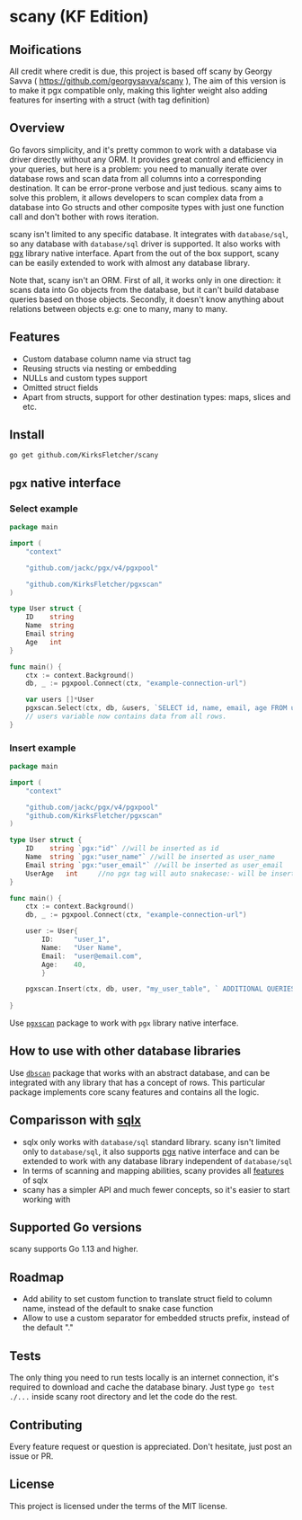 # scany (KF Edition)

## Moifications

All credit where credit is due, this project is based off scany by Georgy Savva ( https://github.com/georgysavva/scany ), The aim of this version is to make it pgx compatible only, making this lighter weight also adding features for inserting with a struct (with tag definition)

## Overview

Go favors simplicity, and it's pretty common to work with a database via driver directly without any ORM.
It provides great control and efficiency in your queries, but here is a problem: 
you need to manually iterate over database rows and scan data from all columns into a corresponding destination.
It can be error-prone verbose and just tedious. 
scany aims to solve this problem, 
it allows developers to scan complex data from a database into Go structs and other composite types 
with just one function call and don't bother with rows iteration.

scany isn't limited to any specific database. It integrates with `database/sql`, 
so any database with `database/sql` driver is supported. 
It also works with [pgx](https://github.com/jackc/pgx) library native interface. 
Apart from the out of the box support, scany can be easily extended to work with almost any database library.

Note that, scany isn't an ORM. First of all, it works only in one direction: 
it scans data into Go objects from the database, but it can't build database queries based on those objects.
Secondly, it doesn't know anything about relations between objects e.g: one to many, many to many.

## Features

* Custom database column name via struct tag
* Reusing structs via nesting or embedding 
* NULLs and custom types support
* Omitted struct fields
* Apart from structs, support for other destination types: maps, slices and etc.

## Install

```
go get github.com/KirksFletcher/scany
```


## `pgx` native interface
### Select example

```go
package main

import (
	"context"

	"github.com/jackc/pgx/v4/pgxpool"

	"github.com/KirksFletcher/pgxscan"
)

type User struct {
	ID    string
	Name  string
	Email string
	Age   int
}

func main() {
	ctx := context.Background()
	db, _ := pgxpool.Connect(ctx, "example-connection-url")

	var users []*User
	pgxscan.Select(ctx, db, &users, `SELECT id, name, email, age FROM users`)
	// users variable now contains data from all rows.
}
```

### Insert example

```go
package main

import (
	"context"

	"github.com/jackc/pgx/v4/pgxpool"
	"github.com/KirksFletcher/pgxscan"
)

type User struct {
	ID    string `pgx:"id"` //will be inserted as id
	Name  string `pgx:"user_name"` //will be inserted as user_name
	Email string `pgx:"user_email"` //will be inserted as user_email
	UserAge   int     //no pgx tag will auto snakecase:- will be inserted as user_age
}

func main() {
	ctx := context.Background()
	db, _ := pgxpool.Connect(ctx, "example-connection-url")

    user := User{
        ID:     "user_1",
        Name:   "User Name",
        Email:  "user@email.com",
        Age:    40,
        }	

	pgxscan.Insert(ctx, db, user, "my_user_table", ` ADDITIONAL QUERIES TO BE APPENDED OR BLANK`)
	
}
```

Use [`pgxscan`](https://pkg.go.dev/github.com/KirksFletcher/pgxscan) 
package to work with `pgx` library native interface. 

## How to use with other database libraries

Use [`dbscan`](https://pkg.go.dev/github.com/KirksFletcher/dbscan) package that works with an abstract database, 
and can be integrated with any library that has a concept of rows. 
This particular package implements core scany features and contains all the logic.

## Comparisson with [sqlx](https://github.com/jmoiron/sqlx)

* sqlx only works with `database/sql` standard library. scany isn't limited only to `database/sql`, it also supports [pgx](https://github.com/jackc/pgx) native interface and can be extended to work with any database library independent of `database/sql`
* In terms of scanning and mapping abilities, scany provides all [features](https://github.com/KirksFletcher#features) of sqlx
* scany has a simpler API and much fewer concepts, so it's easier to start working with

## Supported Go versions 

scany supports Go 1.13 and higher.

## Roadmap   

* Add ability to set custom function to translate struct field to column name, 
instead of the default to snake case function 
* Allow to use a custom separator for embedded structs prefix, instead of the default "."

## Tests

The only thing you need to run tests locally is an internet connection, 
it's required to download and cache the database binary.
Just type `go test ./...` inside scany root directory and let the code do the rest. 

## Contributing 

Every feature request or question is appreciated. Don't hesitate, just post an issue or PR.

## License

This project is licensed under the terms of the MIT license.
